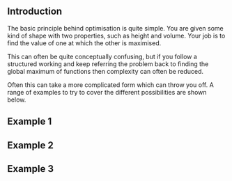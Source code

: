 ## Introduction

The basic principle behind optimisation is quite simple. You are given some kind of shape with two properties, such as height and volume. Your job is to find the value of one at which the other is maximised.

This can often be quite conceptually confusing, but if you follow a structured working and keep referring the problem back to finding the global maximum of functions then complexity can often be reduced.

Often this can take a more complicated form which can throw you off. A range of examples to try to cover the different possibilities are shown below.

## Example 1

## Example 2

## Example 3
